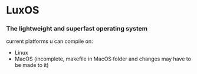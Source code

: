 # LuxOS
### The lightweight and superfast operating system

current platforms u can compile on:
- Linux
- MacOS (incomplete, makefile in MacOS folder and changes may have to be made to it)
